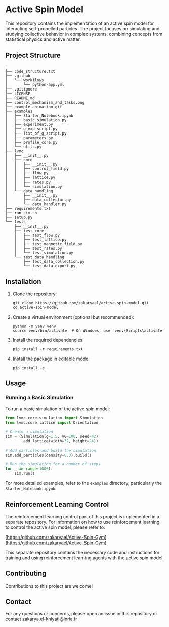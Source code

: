 # Active Spin Model 

This repository contains the implementation of an active spin model for interacting self-propelled particles. The project focuses on simulating and studying collective behavior in complex systems, combining concepts from statistical physics and active matter.

## Project Structure

```
.
├── code_structure.txt
├── .github
│   └── workflows
│       └── python-app.yml
├── .gitignore
├── LICENSE
├── README.md
├── control_mechanism_and_tasks.png
├── example_animation.gif
├── examples
│   ├── Starter_Notebook.ipynb
│   ├── basic_simulation.py
│   ├── experiment.py
│   ├── g_exp_script.py
│   ├── list_of_g_script.py
│   ├── parameters.py
│   ├── profile_core.py
│   └── utils.py
├── lvmc
│   ├── __init__.py
│   ├── core
│   │   ├── __init__.py
│   │   ├── control_field.py
│   │   ├── flow.py
│   │   ├── lattice.py
│   │   ├── rates.py
│   │   └── simulation.py
│   └── data_handling
│       ├── __init__.py
│       ├── data_collector.py
│       └── data_handler.py
├── requirements.txt
├── run_sim.sh
├── setup.py
└── tests
    ├── __init__.py
    ├── test_core
    │   ├── test_flow.py
    │   ├── test_lattice.py
    │   ├── test_magnetic_field.py
    │   ├── test_rates.py
    │   └── test_simulation.py
    └── test_data_handling
        ├── test_data_collection.py
        └── test_data_export.py
```

## Installation

1. Clone the repository:
   ```
   git clone https://github.com/zakaryael/active-spin-model.git
   cd active-spin-model
   ```

2. Create a virtual environment (optional but recommended):
   ```
   python -m venv venv
   source venv/bin/activate  # On Windows, use `venv\Scripts\activate`
   ```

3. Install the required dependencies:
   ```
   pip install -r requirements.txt
   ```

4. Install the package in editable mode:
   ```
   pip install -e .
   ```

## Usage

### Running a Basic Simulation

To run a basic simulation of the active spin model:

```python
from lvmc.core.simulation import Simulation
from lvmc.core.lattice import Orientation

# Create a simulation
sim = (Simulation(g=1.5, v0=100, seed=42)
       .add_lattice(width=32, height=24))

# Add particles and build the simulation
sim.add_particles(density=0.3).build()

# Run the simulation for a number of steps
for _ in range(1000):
    sim.run()
```

For more detailed examples, refer to the `examples` directory, particularly the `Starter_Notebook.ipynb`.

## Reinforcement Learning Control

The reinforcement learning control part of this project is implemented in a separate repository. For information on how to use reinforcement learning to control the active spin model, please refer to:

[https://github.com/zakaryael/Active-Spin-Gym](https://github.com/zakaryael/Active-Spin-Gym)

This separate repository contains the necessary code and instructions for training and using reinforcement learning agents with the active spin model.

## Contributing

Contributions to this project are welcome!

## Contact

For any questions or concerns, please open an issue in this repository or contact zakarya.el-khiyati@inria.fr
